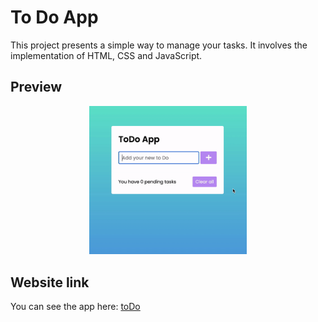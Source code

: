 # To Do App

This project presents a simple way to manage your tasks. It involves the implementation of HTML, CSS and JavaScript.

## Preview

<p align="center"><img width="50%" src="/assets/img/todo_app.gif"></p>

## Website link

You can see the app here: [toDo](https://denisseee.github.io/toDo/)